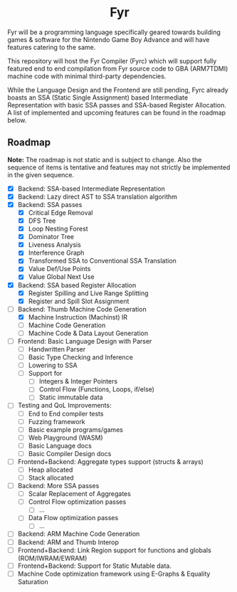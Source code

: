 <h1 align="center">
    Fyr
</h1>

Fyr will be a programming language specifically geared towards building games & software for the Nintendo Game Boy Advance and will have features catering to the same.

This repository will host the Fyr Compiler (Fyrc) which will support fully featured end to end compilation from Fyr source code to GBA (ARM7TDMI) machine code with minimal third-party dependencies.

While the Language Design and the Frontend are still pending, Fyrc already boasts an SSA (Static Single Assignment) based Intermediate Representation with basic SSA passes and SSA-based Register Allocation. A list of implemented and upcoming features can be found in the roadmap below.

## Roadmap
**Note:** The roadmap is not static and is subject to change. Also the sequence of items is tentative and features may not strictly be implemented in the given sequence.

- [x] Backend: SSA-based Intermediate Representation
- [x] Backend: Lazy direct AST to SSA translation algorithm
- [x] Backend: SSA passes
  - [x] Critical Edge Removal
  - [x] DFS Tree
  - [x] Loop Nesting Forest
  - [x] Dominator Tree
  - [x] Liveness Analysis
  - [x] Interference Graph
  - [x] Transformed SSA to Conventional SSA Translation
  - [x] Value Def/Use Points
  - [x] Value Global Next Use
- [x] Backend: SSA based Register Allocation
  - [x] Register Spilling and Live Range Splitting
  - [x] Register and Spill Slot Assignment
- [ ] Backend: Thumb Machine Code Generation
  - [x] Machine Instruction (Machinst) IR
  - [ ] Machine Code Generation
  - [ ] Machine Code & Data Layout Generation
- [ ] Frontend: Basic Language Design with Parser
  - [ ] Handwritten Parser
  - [ ] Basic Type Checking and Inference
  - [ ] Lowering to SSA
  - [ ] Support for
    - [ ] Integers & Integer Pointers
    - [ ] Control Flow (Functions, Loops, if/else)
    - [ ] Static immutable data
- [ ] Testing and QoL Improvements:
  - [ ] End to End compiler tests
  - [ ] Fuzzing framework
  - [ ] Basic example programs/games
  - [ ] Web Playground (WASM)
  - [ ] Basic Language docs
  - [ ] Basic Compiler Design docs
- [ ] Frontend+Backend: Aggregate types support (structs & arrays)
  - [ ] Heap allocated
  - [ ] Stack allocated
- [ ] Backend: More SSA passes
  - [ ] Scalar Replacement of Aggregates
  - [ ] Control Flow optimization passes
    - [ ] ...
  - [ ] Data Flow optimization passes
    - [ ] ...
- [ ] Backend: ARM Machine Code Generation
- [ ] Backend: ARM and Thumb Interop
- [ ] Frontend+Backend: Link Region support for functions and globals (ROM/IWRAM/EWRAM)
- [ ] Frontend+Backend: Support for Static Mutable data.
- [ ] Machine Code optimization framework using E-Graphs & Equality Saturation